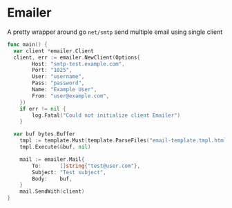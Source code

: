 # Emailer

A pretty wrapper around go `net/smtp`
send multiple email using single client

```go
func main() {
  var client *emailer.Client
  client, err := emailer.NewClient(Options{
		Host: "smtp-test.example.com",
		Port: "1025",
		User: "username",
		Pass: "password",
		Name: "Example User",
		From: "user@example.com",
	})
	if err != nil {
		log.Fatal("Could not initialize client Emailer")
	}

  var buf bytes.Buffer
	tmpl := template.Must(template.ParseFiles("email-template.tmpl.html"))
	tmpl.Execute(&buf, nil)

	mail := emailer.Mail{
		To:      []string{"test@user.com"},
		Subject: "Test subject",
		Body:    buf,
	}
	mail.SendWith(client)
}
```